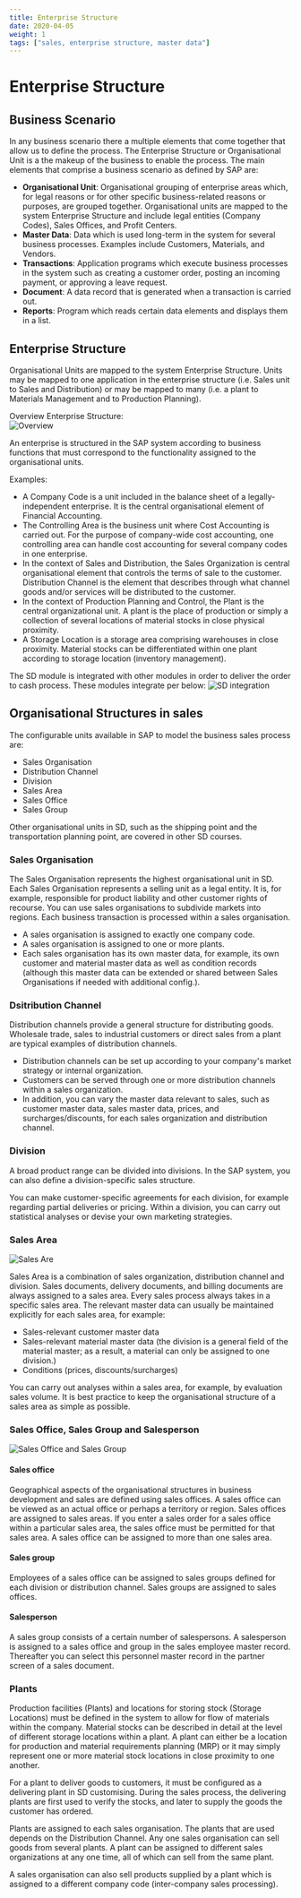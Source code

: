 ```yaml
---
title: Enterprise Structure
date: 2020-04-05
weight: 1
tags: ["sales, enterprise structure, master data"]
---
```

# Enterprise Structure

## Business Scenario

In any business scenario there a multiple elements that come together that allow us to define the process. The Enterprise Structure or Organisational Unit is a the makeup of the business to enable the process. The main elements that comprise a business scenario as defined by SAP are:

- **Organisational Unit**: Organisational grouping of enterprise areas which, for legal reasons or for other specific business-related reasons or purposes, are grouped together. Organisational units are mapped to the system Enterprise Structure and include legal entities (Company Codes), Sales Offices, and Profit Centers.
- **Master Data**: Data which is used long-term in the system for several business processes.  Examples include Customers, Materials, and Vendors.
- **Transactions**: Application programs which execute business processes in the system such as creating a customer order, posting an incoming payment, or approving a leave request.
- **Document**: A data record that is generated when a transaction is carried out.
- **Reports**: Program which reads certain data elements and displays them in a list.

## Enterprise Structure

Organisational Units are mapped to the system Enterprise Structure. Units may be mapped to one application in the enterprise structure (i.e. Sales unit to Sales and Distribution) or may be mapped to many (i.e. a plant to Materials Management and to Production Planning).

Overview Enterprise Structure:  
![Overview](/images/ent-str-overview.png)

An enterprise is structured in the SAP system according to business functions that must correspond to the functionality assigned to the organisational units.

Examples:
-	A Company Code is a unit included in the balance sheet of a legally-independent enterprise. It is the central organisational element of Financial Accounting.
-	The Controlling Area is the business unit where Cost Accounting is carried out. For the purpose of company-wide cost accounting, one controlling area can handle cost accounting for several company codes in one enterprise.
-	In the context of Sales and Distribution, the Sales Organization is central organisational element that controls the terms of sale to the customer.  Distribution Channel is the element that describes through what channel goods and/or services will be distributed to the customer.
-	In the context of Production Planning and Control, the Plant is the central organizational unit. A plant is the place of production or simply a collection of several locations of material stocks in close physical proximity.
-	A Storage Location is a storage area comprising warehouses in close proximity. Material stocks can be differentiated within one plant according to storage location (inventory management).

The SD module is integrated with other modules in order to deliver the order to cash process. These modules integrate per below:
![SD integration](/images/SD-integration-R3.png)

## Organisational Structures in sales

The configurable units available in SAP to model the business sales process are:

- Sales Organisation
- Distribution Channel
- Division
- Sales Area
- Sales Office
- Sales Group

O­ther organisational units in SD, such as the shipping point and the transportation planning point, are covered in other SD courses.

### Sales Organisation

The Sales Organisation represents the highest organisational unit in SD. Each Sales Organisation represents a selling unit as a legal entity. It is, for example, responsible for product liability and other customer rights of recourse. You can use sales organisations to subdivide markets into regions. Each business transaction is processed within a sales organisation.
- A sales organisation is assigned to exactly one company code.
- A sales organisation is assigned to one or more plants.
- Each sales organisation has its own master data, for example, its own customer and material master data as well as condition records (although this master data can be extended or shared between Sales Organisations if needed with additional config.).

### Dsitribution Channel

Distribution channels provide a general structure for distributing goods. Wholesale trade, sales to industrial customers or direct sales from a plant are typical examples of distribution channels.
- Distribution channels can be set up according to your company's market strategy or internal organization.
- Customers can be served through one or more distribution channels within a sales organization.
- In addition, you can vary the master data relevant to sales, such as customer master data, sales master data, prices, and surcharges/discounts, for each sales organization and distribution channel.

### Division

A broad product range can be divided into divisions. In the SAP system, you can also define a division-specific sales structure.

You can make customer-specific agreements for each division, for example regarding partial deliveries or pricing. Within a division, you can carry out statistical analyses or devise your own marketing strategies.

### Sales Area

![Sales Are](/images/SD-sales-area.png)

Sales Area is a combination of sales organization, distribution channel and division. Sales documents, delivery documents, and billing documents are always assigned to a sales area. Every sales process always takes in a specific sales area. The relevant master data can usually be maintained explicitly for each sales area, for example:

- Sales-relevant customer master data
- Sales-relevant material master data (the division is a general field of the material master; as a result, a material can only be assigned to one division.)
- Conditions (prices, discounts/surcharges)

You can carry out analyses within a sales area, for example, by evaluation sales volume. It is best practice to keep the organisational structure of a sales area as simple as possible.

### Sales Office, Sales Group and Salesperson

![Sales Office and Sales Group](/images/SD-salesoffice-salesgrp.png)

#### Sales office
Geographical aspects of the organisational structures in business development and sales are defined using sales offices. A sales office can be viewed as an actual office or perhaps a territory or region. Sales offices are assigned to sales areas. If you enter a sales order for a sales office within a particular sales area, the sales office must be permitted for that sales area. A sales office can be assigned to more than one sales area.

#### Sales group
Employees of a sales office can be assigned to sales groups defined for each division or distribution channel. Sales groups are assigned to sales offices.

#### Salesperson
A sales group consists of a certain number of salespersons. A salesperson is assigned to a sales office and group in the sales employee master record. Thereafter you can select this personnel master record in the partner screen of a sales document.

### Plants

Production facilities (Plants) and locations for storing stock (Storage Locations) must be defined in the system to allow for flow of materials within the company. Material stocks can be described in detail at the level of different storage locations within a plant. A plant can either be a location for production and material requirements planning (MRP) or it may simply represent one or more material stock locations in close proximity to one another.

For a plant to deliver goods to customers, it must be configured as a delivering plant in SD customising. During the sales process, the delivering plants are first used to verify the stocks, and later to supply the goods the customer has ordered.

Plants are assigned to each sales organisation. The plants that are used depends on the Distribution Channel. Any one sales organisation can sell goods from several plants. A plant can be assigned to different sales organizations at any one time, all of which can sell from the same plant.

A sales organisation can also sell products supplied by a plant which is assigned to a different company code (inter-company sales processing).
